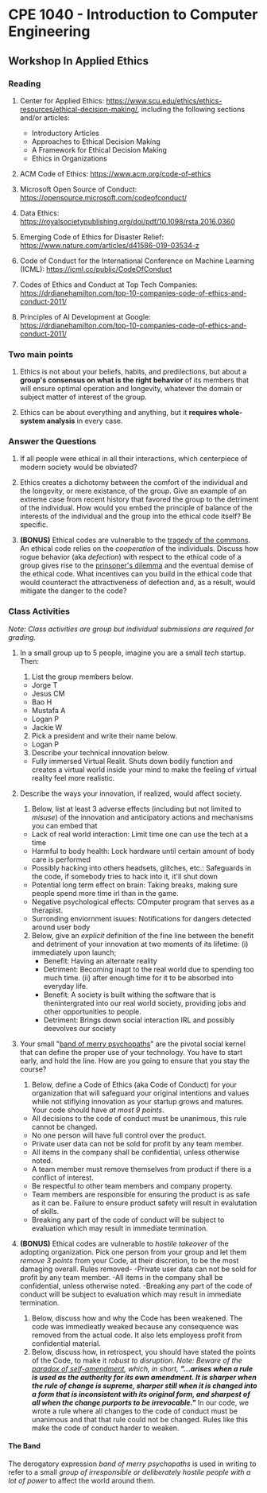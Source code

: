 # CPE 1040 - Introduction to Computer Engineering

## Workshop In Applied Ethics

### Reading

1. Center for Applied Ethics: https://www.scu.edu/ethics/ethics-resources/ethical-decision-making/, including the following sections and/or articles: 	
   - Introductory Articles
   - Approaches to Ethical Decision Making
   - A Framework for Ethical Decision Making
   - Ethics in Organizations 	
	 
2. ACM Code of Ethics: https://www.acm.org/code-of-ethics 	

3. Microsoft Open Source of Conduct: https://opensource.microsoft.com/codeofconduct/ 	

4. Data Ethics: https://royalsocietypublishing.org/doi/pdf/10.1098/rsta.2016.0360 	

5. Emerging Code of Ethics for Disaster Relief: https://www.nature.com/articles/d41586-019-03534-z 	

6. Code of Conduct for the International Conference on Machine Learning (ICML): https://icml.cc/public/CodeOfConduct 	

7. Codes of Ethics and Conduct at Top Tech Companies: https://drdianehamilton.com/top-10-companies-code-of-ethics-and-conduct-2011/ 	

8. Principles of AI Development at Google: https://drdianehamilton.com/top-10-companies-code-of-ethics-and-conduct-2011/


### Two main points

1. Ethics is not about your beliefs, habits, and predilections, but about a **group's consensus on what is the right behavior** of its members that will ensure optimal operation and longevity, whatever the domain or subject matter of interest of the group. 	

2. Ethics can be about everything and anything, but it **requires whole-system analysis** in every case.


### Answer the Questions

1. If all people were ethical in all their interactions, which centerpiece of modern society would be obviated?

2. Ethics creates a dichotomy between the comfort of the individual and the longevity, or mere existance, of the group. Give an example of an extreme case from recent history that favored the group to the detriment of the individual. How would you embed the principle of balance of the interests of the individual and the group into the ethical code itself? Be specific.

3. **(BONUS)** Ethical codes are vulnerable to the [tragedy of the commons](https://en.wikipedia.org/wiki/Tragedy_of_the_commons). An ethical code relies on the _cooperation_ of the individuals. Discuss how rogue behavior (aka _defection_) with respect to the ethical code of a group gives rise to the [prinsoner's dilemma](https://en.wikipedia.org/wiki/Prisoner's_dilemma) and the eventual demise of the ethical code. What incentives can you build in the ethical code that would counteract the attractiveness of defection and, as a result, would mitigate the danger to the code?


### Class Activities
_Note: Class activities are group but individual submissions are required for grading._
 
1. In a small group up to 5 people, imagine you are a small _tech_ startup. Then:
   1. List the group members below.
   - Jorge T
   - Jesus CM
   - Bao H
   - Mustafa A
   - Logan P
   - Jackie W
   2. Pick a president and write their name below.
   - Logan P 
   3. Describe your technical innovation below.
   - Fully immersed Virtual Realit. Shuts down bodily function and creates a virtual world inside your mind to make the feeling of virtual reality feel more realistic.
   
2. Describe the ways your innovation, if realized, would affect society. 
   1. Below, list at least 3 adverse effects (including but not limited to _misuse_) of the innovation and anticipatory actions and mechanisms you can embed that
   - Lack of real world interaction: Limit time one can use the tech at a time
   - Harmful to body health: Lock hardware until certain amount of body care is performed  
   - Possibly hacking into others headsets, glitches, etc.: Safeguards in the code, if somebody tries to hack into it,  it'll shut down 
   - Potential long term effect on brain: Taking breaks, making sure people spend more time irl than in the game. 
   - Negative psychological effects: COmputer program that serves as a therapist. 
   - Surronding enviornment isuues: Notifications for dangers detected around user body
   2. Below, give an _explicit_ definition of the fine line between the benefit and detriment of your innovation at two moments of its lifetime: (i) immediately upon launch; 
 	  - Benefit: Having an alternate reality 	
	  - Detriment: Becoming inapt to the real world due to spending too  much time.
   	  (ii) after enough time for it to be absorbed into everyday life.
	  - Benefit: A society is built withing the software that is thenintergrated into our real world society, providing jobs and other opportunities to people. 
	  - Detriment: Brings down social interaction IRL and possibly deevolves our society
   
3. Your small "[band of merry psychopaths](#the-band)" are the pivotal social kernel that can define the proper use of your technology. You have to start early, and hold the line. How are you going to ensure that you stay the course? 
   1. Below, define a Code of Ethics (aka Code of Conduct) for your organization that will safeguard your original intentions and values while not stiflying innovation as your startup grows and matures. Your code should have _at most 9 points_.
   	- All decisions to the code of conduct must be unanimous, this rule cannot be changed. 
	- No one person will have full control over the product. 
	- Private user data can not be sold for profit by any team member.
	- All items in the company shall be confidential, unless otherwise noted.
	- A team member must remove themselves from product if there is a conflict of interest. 
	- Be respectful to other team members and company property. 
	- Team members are responsible for ensuring the product is as safe as it can be.  Failure to ensure product safety will result in evalutation of skills. 
	- Breaking any part of the code of conduct will be subject to evaluation which may result in immediate termination.

4. **(BONUS)** Ethical codes are vulnerable to _hostile takeover_ of the adopting organization. Pick one person from your group and let them _remove 3 points_ from your Code, at their discretion, to be the most damaging overall. 
	Rules removed-
	-Private user data can not be sold for profit by any team member.
	-All items in the company shall be confidential, unless otherwise noted.
	-Breaking any part of the code of conduct will be subject to evaluation which may result in immediate termination.
   1. Below, discuss how and why the Code has been weakened.
   	The code was immedieatly weaked because any consequence was removed from the actual code. It also lets employess profit from confidential material.  
   2. Below, discuss how, in retrospect, you should have stated the points of the Code, to make it _robust to disruption_. _Note: Beware of the [paradox of self-amendment](https://legacy.earlham.edu/~peters/writing/psaessay.htm), which, in short, **"...arises when a rule is used as the authority for its own amendment. It is sharper when the rule of change is supreme, sharper still when it is changed into a form that is inconsistent with its original form, and sharpest of all when the change purports to be irrevocable."**_
   	In our code, we wrote a rule where all changes to the code of conduct must be unanimous and that that rule could not be changed. Rules like this make the code of conduct harder to weaken. 


#### The Band
The derogatory expression _band of merry psychopaths_ is used in writing to refer to a small _group of irresponsible or deliberately hostile people with a lot of power_ to affect the world around them.
